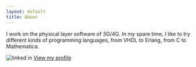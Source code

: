 ```yaml
---
layout: default
title: About
---
```


I work on the physical layer software of 3G/4G. In my spare time, I like to try different kinds of programming languages, from VHDL to Erlang, from C to Mathematica.

![linked in](http://s.c.lnkd.licdn.com/scds/common/u/img/webpromo/btn_in_20x15.png)
[View my profile]("http://cn.linkedin.com/pub/zhengji-li/31/75/619")
